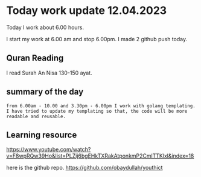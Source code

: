 # Today work update 12.04.2023

Today I work about 6.00 hours.

I start my work at 6.00 am and stop 6.00pm.
I made 2 github push today.

## Quran Reading

I read Surah An Nisa 130-150 ayat.

## summary of the day

    from 6.00am - 10.00 and 3.30pm - 6.00pm I work with golang templating. I have tried to update my templating so that, the code will be more readable and reusable.

## Learning resource

https://www.youtube.com/watch?v=F8wpRQw39Ho&list=PLZij6bgEHkTXRakAtponkmP2CmlTTKlxl&index=18

here is the github repo.
https://github.com/obaydullah/youthict
